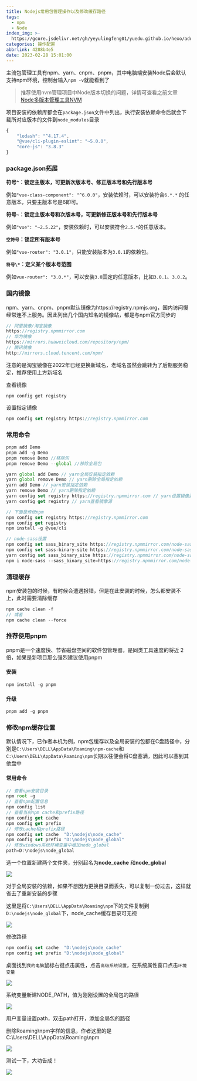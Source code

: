 ```yaml
---
title: Nodejs常用包管理操作以及修改缓存路径
tags:
  - npm
  - Node
index_img: >-
  https://gcore.jsdelivr.net/gh/yeyulingfeng01/yuedu.github.io/hexo/adult-1807500_640.jpg
categories: 操作配置
abbrlink: 4288b4e5
date: 2023-02-28 15:01:00
---
```


主流包管理工具有npm、yarn、cnpm、pnpm，其中电脑端安装Node后会默认支持npm环境，控制台输入`npm -v`就能看到了

> 推荐使用nvm管理项目中Node版本切换的问题，详情可查看之前文章 [Node多版本管理工具NVM](https://laoyee.meijiecao.top/posts/3b769c6a.html)

项目安装的依赖库都会在`package.json`文件中列出，执行安装依赖命令后就会下载所对应版本的文件到`node_modules`目录

```js
{
	"lodash": "^4.17.4",
    "@vue/cli-plugin-eslint": "~5.0.0",
    "core-js": "3.8.3"
}
```

### package.json拓展

**符号`^`：锁定主版本，可更新次版本号、修正版本号和先行版本号**

例如`"vue-class-component": "^6.0.0"`，安装依赖时，可以安装符合`6.*.*` 的任意版本，只要主版本号是6即可。

**符号`~`：锁定主版本号和次版本号，可更新修正版本号和先行版本号**

例如`"vue": "~2.5.22"`，安装依赖时，可以安装符合`2.5.*`的任意版本。

**`空符号`：锁定所有版本号**

例如`"vue-router": "3.0.1"`，只能安装版本为`3.0.1`的依赖包。

**`符号\*`：定义某个版本号范围**

例如`vue-router": "3.0.*"`，可以安装`3.0`固定的任意版本，比如`3.0.1`、`3.0.2`。

### 国内镜像

npm、yarn、cnpm、pnpm默认镜像为https://registry.npmjs.org，国内访问慢经常连不上服务。因此列出几个国内知名的镜像站，都是与npm官方同步的

```js
// 阿里镜像/淘宝镜像
https://registry.npmmirror.com
// 华为镜像
https://mirrors.huaweicloud.com/repository/npm/
// 腾讯镜像
http://mirrors.cloud.tencent.com/npm/
```

注意的是淘宝镜像在2022年已经更换新域名，老域名虽然会跳转为了后期服务稳定，推荐使用上方新域名

查看镜像

```
npm config get registry
```

设置指定镜像

```js
npm config set registry https://registry.npmmirror.com
```

### 常用命令

```js
pnpm add Demo
pnpm add -g Demo
pnpm remove Demo //移除包
pnpm remove Demo --global //移除全局包

yarn global add Demo // yarn全局安装指定依赖
yarn global remove Demo // yarn删除全局指定依赖
yarn add Demo // yarn安装指定依赖
yarn remove Demo // yarn删除指定依赖
yarn config set registry https://registry.npmmirror.com // yarn设置镜像源
yarn config get registry // yarn查看镜像源

// 下面是传统npm
npm config set registry https://registry.npmmirror.com
npm config get registry
npm install -g @vue/cli

// node-sass设置
npm config set sass_binary_site https://registry.npmmirror.com/node-sass/
npm config set sass-binary-site https://registry.npmmirror.com/node-sass/
yarn config set sass_binary_site https://registry.npmmirror.com/node-sass/
npm i node-sass --sass_binary_site=https://registry.npmmirror.com/node-sass/
```

### 清理缓存

npm安装包的时候，有时候会遭遇报错，但是在此安装的时候，怎么都安装不上，此时需要清除缓存

```js
npm cache clean -f
// 或者
npm cache clean --force
```

### 推荐使用pnpm

pnpm是一个速度快、节省磁盘空间的软件包管理器，是同类工具速度的将近 2 倍，如果是新项目那么强烈建议使用pnpm

#### 安装

```js
npm install -g pnpm
```

#### 升级

```js
pnpm add -g pnpm
```

### 修改npm缓存位置

默认情况下，已作者本机为例，npm包缓存以及全局安装的包都在C盘路径中，分别是`C:\Users\DELL\AppData\Roaming\npm-cache`和`
C:\Users\DELL\AppData\Roaming\npm`长期以往便会将C盘塞满，因此可以塞到其他盘中

#### 常用命令

```js
// 查看npm安装目录
npm root -g
// 查看npm配置信息
npm config list
// 查看当前npm cache和prefix路径
npm config get cache
npm config get prefix
// 修改cache和prefix路径
npm config set cache  "D:\nodejs\node_cache"
npm config set prefix "D:\nodejs\node_global"
// 修改windows系统环境变量中增加node_global
path=D:\nodejs\node_global
```

选一个位置新建两个文件夹，分别起名为**node_cache** 和**node_global**

![](https://gcore.jsdelivr.net/gh/laoyerror/pic@main/20230228144717.png)

对于全局安装的依赖，如果不想因为更换目录而丢失，可以复制一份过去，这样就省去了重新安装的步骤

这里是将`C:\Users\DELL\AppData\Roaming\npm`下的文件复制到`D:\nodejs\node_global`下，node_cache缓存目录可无视

![](https://gcore.jsdelivr.net/gh/laoyerror/pic@main/20230227174739.png)

修改路径

```javascript
npm config set cache  "D:\nodejs\node_cache"
npm config set prefix "D:\nodejs\node_global"
```

桌面找到`我的电脑`鼠标右键点击属性，点击`高级系统设置`，在系统属性窗口点击`环境变量`

![](https://gcore.jsdelivr.net/gh/laoyerror/pic@main/20230228145239.png)

系统变量新建NODE_PATH，值为刚刚设置的全局包的路径

![](https://gcore.jsdelivr.net/gh/laoyerror/pic@main/20230228145433.png)

用户变量设置path，双击path打开，添加全局包的路径

删除Roaming\npm字样的信息，作者这里的是C:\Users\DELL\AppData\Roaming\npm

![](https://gcore.jsdelivr.net/gh/laoyerror/pic@main/20230228145604.png)

测试一下，大功告成！

![](https://gcore.jsdelivr.net/gh/laoyerror/pic@main/20230227175543.png)